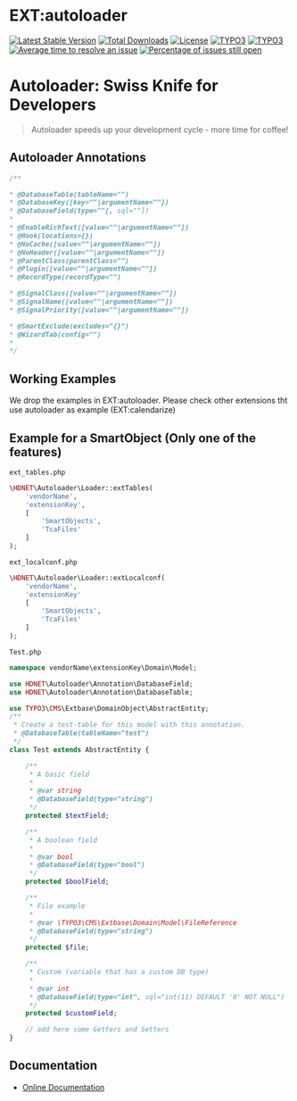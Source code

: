 # EXT:autoloader

[![Latest Stable Version](https://poser.pugx.org/lochmueller/autoloader/v/stable)](https://packagist.org/packages/lochmueller/autoloader)
[![Total Downloads](https://poser.pugx.org/lochmueller/autoloader/downloads)](https://packagist.org/packages/lochmueller/autoloader)
[![License](https://poser.pugx.org/lochmueller/autoloader/license)](https://packagist.org/packages/lochmueller/autoloader)
[![TYPO3](https://img.shields.io/badge/TYPO3-9-orange.svg)](https://typo3.org/)
[![TYPO3](https://img.shields.io/badge/TYPO3-10-orange.svg)](https://typo3.org/)
[![Average time to resolve an issue](http://isitmaintained.com/badge/resolution/lochmueller/autoloader.svg)](http://isitmaintained.com/project/lochmueller/autoloader "Average time to resolve an issue")
[![Percentage of issues still open](http://isitmaintained.com/badge/open/lochmueller/autoloader.svg)](http://isitmaintained.com/project/lochmueller/autoloader "Percentage of issues still open")

Autoloader: Swiss Knife for Developers
======================================

> Autoloader speeds up your development cycle - more time for coffee!

Autoloader Annotations
------
```php
/**

* @DatabaseTable(tableName="")
* @DatabaseKey([key=""|argumentName=""])
* @DatabaseField(type=""[, sql=""])
*
* @EnableRichText([value=""|argumentName=""])
* @Hook(locations={})
* @NoCache([value=""|argumentName=""])
* @NoHeader([value=""|argumentName=""])
* @ParentClass(parentClass="")
* @Plugin([value=""|argumentName=""])
* @RecordType(recordType="")

* @SignalClass([value=""|argumentName=""])
* @SignalName([value=""|argumentName=""])
* @SignalPriority([value=""|argumentName=""])

* @SmartExclude(excludes="{}")
* @WizardTab(config="")
*
*/
```


Working Examples
------
We drop the examples in EXT:autoloader.
Please check other extensions tht use autoloader as example (EXT:calendarize)

Example for a SmartObject (Only one of the features)
------

`ext_tables.php`
```php
\HDNET\Autoloader\Loader::extTables(
    'vendorName',
    'extensionKey',
    [
    	'SmartObjects',
    	'TcaFiles'
    ]
);
```

`ext_localconf.php`
```php
\HDNET\Autoloader\Loader::extLocalconf(
	'vendorName',
	'extensionKey'
	[
		'SmartObjects',
		'TcaFiles'
	]
);
```

`Test.php`
```php
namespace vendorName\extensionKey\Domain\Model;

use HDNET\Autoloader\Annotation\DatabaseField;
use HDNET\Autoloader\Annotation\DatabaseTable;

use TYPO3\CMS\Extbase\DomainObject\AbstractEntity;
/**
 * Create a test-table for this model with this annotation.
 * @DatabaseTable(tableName="test")
 */
class Test extends AbstractEntity {

	/**
	 * A basic field
	 *
	 * @var string
	 * @DatabaseField(type="string")
	 */
	protected $textField;

	/**
	 * A boolean field
	 *
	 * @var bool
	 * @DatabaseField(type="bool")
	 */
	protected $boolField;

	/**
	 * File example
	 *
	 * @var \TYPO3\CMS\Extbase\Domain\Model\FileReference
	 * @DatabaseField(type="string")
	 */
	protected $file;

	/**
	 * Custom (variable that has a custom DB type)
	 *
	 * @var int
	 * @DatabaseField(type="int", sql="int(11) DEFAULT '0' NOT NULL")
	 */
	protected $customField;

	// add here some Getters and Setters
}
```


Documentation
-------------
* [Online Documentation](http://docs.typo3.org/typo3cms/extensions/autoloader/)
